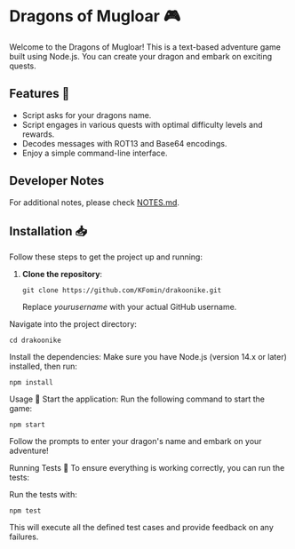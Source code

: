 # Dragons of Mugloar 🎮

Welcome to the Dragons of Mugloar! This is a text-based
adventure game built using Node.js. You can create your
dragon and embark on exciting quests.

## Features 🌟

- Script asks for your dragons name.
- Script engages in various quests with optimal
  difficulty levels and rewards.
- Decodes messages with ROT13 and Base64 encodings.
- Enjoy a simple command-line interface.

## Developer Notes

For additional notes, please check [NOTES.md](./NOTES.md).

## Installation 📥

Follow these steps to get the project up and running:

1. **Clone the repository**:
   ```
   git clone https://github.com/KFomin/drakoonike.git
   ```
   Replace *yourusername* with your actual GitHub username.

Navigate into the project directory:

```
cd drakoonike
```

Install the dependencies:
Make sure you have Node.js
(version 14.x or later) installed, then run:

```
npm install
```

Usage 🚀
Start the application:
Run the following command to start the game:

```
npm start
```

Follow the prompts to enter your dragon's
name and embark on your adventure!

Running Tests 🧪
To ensure everything is working correctly, you can run the tests:

Run the tests with:

```
npm test
```

This will execute all the defined test cases and provide
feedback on any failures.
